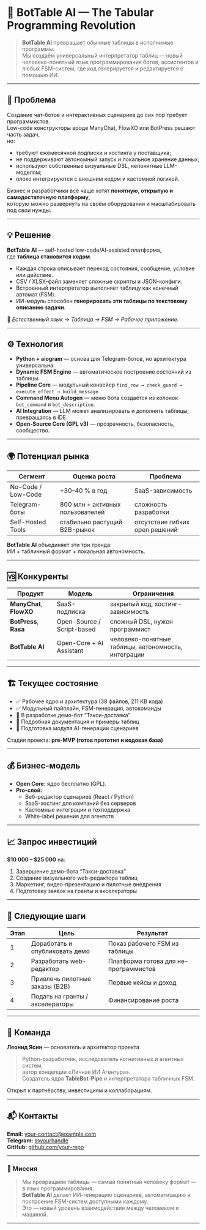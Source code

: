 # 🚀 BotTable AI — The Tabular Programming Revolution

> **BotTable AI** превращает обычные таблицы в исполнимые программы.  
> Мы создаём универсальный интерпретатор таблиц — новый человеко-понятный язык программирования ботов, ассистентов и любых FSM-систем, где код генерируется и редактируется с помощью ИИ.

---

## 🧩 Проблема

Создание чат-ботов и интерактивных сценариев до сих пор требует программистов.  
Low-code конструкторы вроде ManyChat, FlowXO или BotPress решают часть задач,  
но:

- требуют ежемесячной подписки и хостинга у поставщика;
- не поддерживают автономный запуск и локальное хранение данных;
- используют собственные визуальные DSL, непонятные LLM-моделям;
- плохо интегрируются с внешним кодом и кастомной логикой.

Бизнес и разработчики всё чаще хотят **понятную, открытую и самодостаточную платформу**,  
которую можно развернуть на своём оборудовании и масштабировать под свои нужды.

---

## 💡 Решение

**BotTable AI** — self-hosted low-code/AI-assisted платформа,  
где **таблица становится кодом**.

- Каждая строка описывает переход состояния, сообщение, условие или действие.  
- CSV / XLSX-файл заменяет сложные скрипты и JSON-конфиги.  
- Встроенный интерпретатор выполняет таблицу как конечный автомат (FSM).  
- ИИ-модуль способен **генерировать эти таблицы по текстовому описанию задачи.**

🧠 *Естественный язык → Таблица → FSM → Рабочее приложение.*

---

## ⚙️ Технология

- **Python + aiogram** — основа для Telegram-ботов, но архитектура универсальна.  
- **Dynamic FSM Engine** — автоматическое построение состояний из таблицы.  
- **Pipeline Core** — модульный конвейер `find_row → check_guard → execute_effect → build_message`.  
- **Command Menu Autogen** — меню бота создаётся из колонок `bot_command` и `bot_description`.  
- **AI Integration** — LLM может анализировать и дополнять таблицы, превращаясь в IDE.  
- **Open-Source Core (GPL v3)** — прозрачность, безопасность, сообщество.

---

## 🌍 Потенциал рынка

| Сегмент | Оценка роста | Проблема |
|----------|---------------|----------|
| No-Code / Low-Code | +30–40 % в год | SaaS-зависимость |
| Telegram-боты | 800 млн + активных пользователей | сложность разработки |
| Self-Hosted Tools | стабильно растущий B2B-рынок | отсутствие гибких open решений |

**BotTable AI** объединяет эти три тренда:  
ИИ + табличный формат + локальная автономность.

---

## 🆚 Конкуренты

| Продукт | Модель | Ограничения |
|----------|--------|--------------|
| **ManyChat**, **FlowXO** | SaaS-подписка | закрытый код, хостинг-зависимость |
| **BotPress**, **Rasa** | Open-Source / Script-based | сложный DSL, нужен программист |
| **BotTable AI** | Open-Core + AI Assistant | человеко-понятные таблицы, автономность, интеграции |

---

## 🏗️ Текущее состояние

- ✅ Рабочее ядро и архитектура (38 файлов, 211 KB кода)  
- ✅ Модульный пайплайн, FSM-генерация, автокоманды  
- 🧩 В разработке демо-бот “Такси-доставка”  
- 📘 Подробная документация и примеры таблиц  
- 🧠 Подготовка модуля AI-генерации сценариев

Стадия проекта: **pre-MVP (готов прототип и кодовая база)**

---

## 💰 Бизнес-модель

- **Open Core:** ядро бесплатно (GPL).  
- **Pro-слой:**  
  - Веб-редактор сценариев (React / Python)  
  - SaaS-хостинг для компаний без серверов  
  - Кастомные интеграции и техподдержка  
  - White-label решения для агентств  

---

## 📈 Запрос инвестиций

**$10 000 – $25 000** на:

1. Завершение демо-бота “Такси-доставка”  
2. Создание визуального web-редактора таблиц  
3. Маркетинг, видео-презентацию и пилотные внедрения  
4. Подготовку заявок на гранты и акселераторы  

---

## 🔭 Следующие шаги

| Этап | Цель | Результат |
|------|------|------------|
| 1 | Доработать и опубликовать демо | Показ рабочего FSM из таблицы |
| 2 | Разработать web-редактор | Платформа готова для не-программистов |
| 3 | Привлечь пилотные заказы (B2B) | Первые кейсы и доход |
| 4 | Подать на гранты / акселераторы | Финансирование роста |

---

## 👤 Команда

**Леонид Ясин** — основатель и архитектор проекта  
> Python-разработчик, исследователь когнитивных и агентных систем,  
> автор концепции «Личная ИИ Агентура».  
> Создатель ядра **TableBot-Pipe** и интерпретатора табличных FSM.  

Открыт к партнёрству, инвестициям и коллаборациям.

---

## 📬 Контакты

**Email:** your-contact@example.com  
**Telegram:** [@yourhandle](https://t.me/yourhandle)  
**GitHub:** [github.com/your-repo](https://github.com/your-repo)

---

### 🧠 Миссия

> Мы превращаем таблицы — самый понятный человеку формат — в язык программирования.  
> **BotTable AI** делает ИИ-генерацию сценариев, автоматизацию и построение FSM-систем доступными каждому.  
> Это — новый уровень взаимодействия между человеком и машиной.

---
